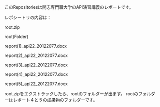 このRepositoriesは開志専門職大学のAPI演習講義のレポートです。

レポシートリの内容は：

root.zip

root(Folder)

report(1)_api22_20122077.docx

report(2)_api22_20122077.docx

report(3)_api22_20122077.docx

report(4)_api22_20122077.docx

report(5)_api22_20122077.docx




root.zipをエクストラックしたら、rootのフォルダーが出ます。
rootのフォルダーはレポート４と５の成果物のフォルダーです。
